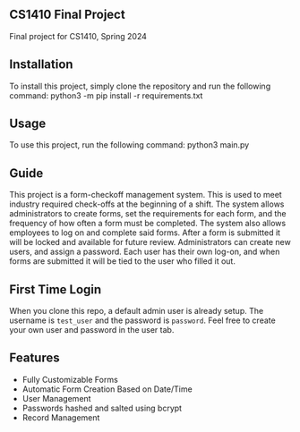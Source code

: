 ## CS1410 Final Project
Final project for CS1410, Spring 2024

## Installation
To install this project, simply clone the repository and run the following command:
python3 -m pip install -r requirements.txt

## Usage
To use this project, run the following command:
python3 main.py

## Guide
This project is a form-checkoff management system.  This is used to meet industry required check-offs at the beginning of a shift.  The system allows administrators to create forms, set the requirements for each form, and the frequency of how often a form must be completed.  The system also allows employees to log on and complete said forms.  After a form is submitted it will be locked and available for future review.  Administrators can create new users, and assign a password.  Each user has their own log-on, and when forms are submitted it will be tied to the user who filled it out.

## First Time Login
When you clone this repo, a default admin user is already setup.  The username is `test_user` and the password is `password`.  Feel free to create your own user and password in the user tab.

## Features
- Fully Customizable Forms
- Automatic Form Creation Based on Date/Time
- User Management
- Passwords hashed and salted using bcrypt
- Record Management